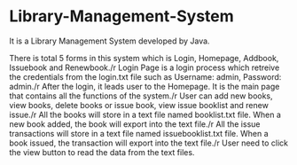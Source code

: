 # Library-Management-System
It is a Library Management System developed by Java.

There is total 5 forms in this system which is Login, Homepage, Addbook, Issuebook and Renewbook./r
Login Page is a login process which retreive the credentials from the login.txt file such as Username: admin, Password: admin./r
After the login, it leads user to the Homepage. It is the main page that contains all the functions of the system./r
User can add new books, view books, delete books or issue book, view issue booklist and renew issue./r
All the books will store in a text file named booklist.txt file. When a new book added, the book will export into the text file./r
All the issue transactions will store in a text file named issuebooklist.txt file. When a book issued, the transaction will export into the text file./r
User need to click the view button to read the data from the text files.
